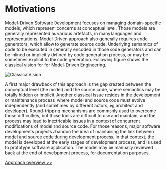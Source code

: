 # Motivations

Model-Driven Software Development focuses on managing domain-specific models, which represent concerns at 
conceptual level. Those models are generally represented as various artefacts, in many languages and 
representations. Model-Driven approach also generally requires code generators, which allow to generate source 
code. Underlying semantics of code to be executed in generally encoded in those code generators and can be 
inlined or implicitly defined by code generation process, or may be sometimes explicit to the code generation. 
Following figure shows the classical vision for for Model-Driven Engineering.

![ClassicalVision](https://support.openflexo.org/images/components/pamela/ClassicalVision.png)

A first major drawback of this approach is the gap created between the conceptual level (the model) and the 
source code, where semantics may be totally hidden or implicit. Another classical issue resides in the 
development or maintenance process, where model and source code must evolve independently (and sometimes by 
different actors, eg architect and developer). Round-tripping mechanisms are commonly used to overcome those 
difficulties, but those tools are difficult to use and maintain, and the process may lead to inextricable
issues in a context of concurrent modifications of model  and source code. For those reasons, major software 
developments projects abandon the idea of maintaining the link between model and source code during development 
process. In that context, the model is developed at the early stages of development process, and is used to 
prototype software application. The model may be manually reviewed back at the end of development process, 
for documentation purposes.

[Approach overview >>](./overview.html)
    
  
